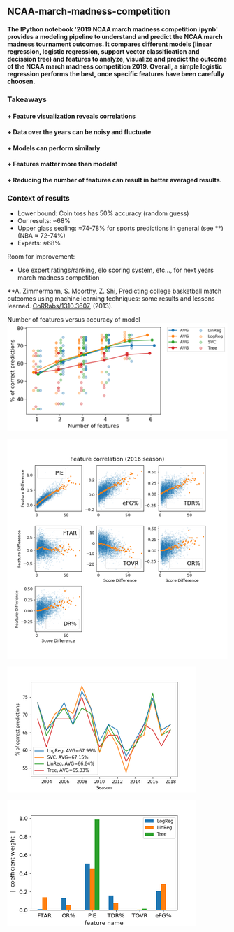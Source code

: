 ## NCAA-march-madness-competition

#### The IPython notebook '2019 NCAA march madness competition.ipynb' provides a modeling pipeline to understand and predict the NCAA march madness tournament outcomes. It compares different models (linear regression, logistic regression, support vector classification and decission tree) and features to analyze, visualize and predict the outcome of the NCAA march madness competition 2019. Overall, a simple logistic regression performs the best, once specific features have been carefully choosen.

### Takeaways
#### + Feature visualization reveals correlations
#### + Data over the years can be noisy and fluctuate
#### + Models can perform similarly
#### + Features matter more than models!
#### + Reducing the number of features can result in better averaged results.

### Context of results
- Lower bound: Coin toss has 50% accuracy (random guess)
- Our results: ≈68%
- Upper glass sealing: ≈74-78% for sports predictions in general (see **)
                        (NBA ≈ 72-74%)
- Experts: ≈68%

Room for improvement:
- Use expert ratings/ranking, elo scoring system, etc…, for next years march madness competition

**A. Zimmermann, S. Moorthy, Z. Shi, Predicting college basketball match outcomes using machine learning techniques: some results and lessons learned.  [CoRRabs/1310.3607](https://dblp.org/db/journals/corr/corr1310.html), (2013).

Number of features versus accuracy of model
![Number of features versus accuracy of model](https://github.com/anose001/NCAA-march-madness-competition/blob/master/Features_vs_accuracy.png)

![Correlation of features](https://github.com/anose001/NCAA-march-madness-competition/blob/master/Feature_Correlation.png)

![Model comparison](https://github.com/anose001/NCAA-march-madness-competition/blob/master/Models_Compared_4_features.png)

![Weight of coefficients](https://github.com/anose001/NCAA-march-madness-competition/blob/master/Coefficient_Weight.png)
